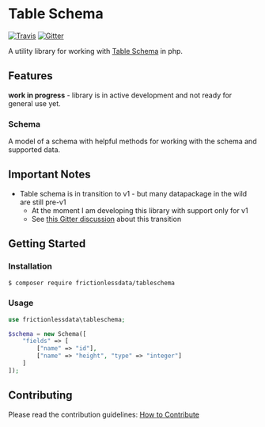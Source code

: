 # Table Schema

[![Travis](https://travis-ci.org/frictionlessdata/tableschema-php.svg?branch=master)](https://travis-ci.org/frictionlessdata/tableschema-php)<!-- 
[![Coveralls](http://img.shields.io/coveralls/frictionlessdata/tableschema-php.svg?branch=master)](https://coveralls.io/r/frictionlessdata/tableschema-php?branch=master)
[![Packagist](https://img.shields.io/packagist/dm/oki/tableschema.svg)](https://packagist.org/packages/oki/tableschema)
[![SemVer](https://img.shields.io/badge/versions-SemVer-brightgreen.svg)](http://semver.org/)
 --> [![Gitter](https://img.shields.io/gitter/room/frictionlessdata/chat.svg)](https://gitter.im/frictionlessdata/chat)

A utility library for working with [Table Schema](https://specs.frictionlessdata.io/table-schema/) in php.


## Features

**work in progress** - library is in active development and not ready for general use yet.

### Schema

A model of a schema with helpful methods for working with the schema and supported data.


## Important Notes

- Table schema is in transition to v1 - but many datapackage in the wild are still pre-v1
  - At the moment I am developing this library with support only for v1
  - See [this Gitter discussion](https://gitter.im/frictionlessdata/chat?at=58df75bfad849bcf423e5d80) about this transition


## Getting Started

### Installation

```bash
$ composer require frictionlessdata/tableschema
```

### Usage

```php
use frictionlessdata\tableschema;

$schema = new Schema([
    "fields" => [
        ["name" => "id"],
        ["name" => "height", "type" => "integer"]
    ]
]);
```


## Contributing

Please read the contribution guidelines: [How to Contribute](CONTRIBUTING.md)
